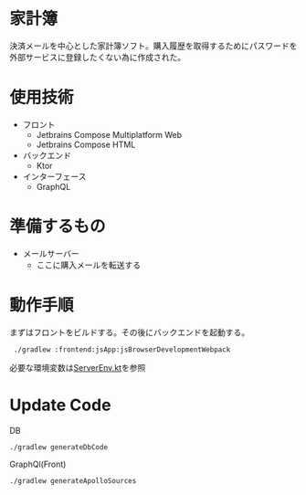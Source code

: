 # 家計簿
決済メールを中心とした家計簿ソフト。購入履歴を取得するためにパスワードを外部サービスに登録したくない為に作成された。

# 使用技術
- フロント
  - Jetbrains Compose Multiplatform Web
  - Jetbrains Compose HTML
- バックエンド
  - Ktor
- インターフェース
  - GraphQL
 
# 準備するもの
- メールサーバー
  - ここに購入メールを転送する

# 動作手順
まずはフロントをビルドする。その後にバックエンドを起動する。
```shell
 ./gradlew :frontend:jsApp:jsBrowserDevelopmentWebpack
```
必要な環境変数は[ServerEnv.kt](https://github.com/matsudamper/kake-bo/blob/563272f802d15d6620432a53ada88fbdd5cf9561/backend/base/src/jvmMain/java/net/matsudamper/money/backend/base/ServerEnv.kt)を参照

# Update Code
DB
```shell
./gradlew generateDbCode
```

GraphQl(Front)
```shell
./gradlew generateApolloSources
```
